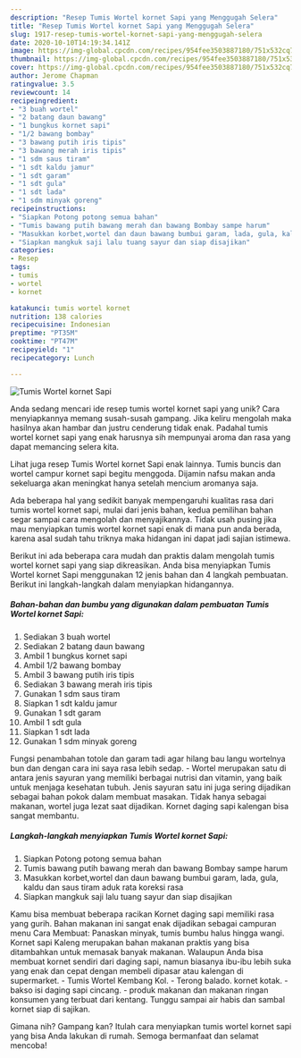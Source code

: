 ```yaml
---
description: "Resep Tumis Wortel kornet Sapi yang Menggugah Selera"
title: "Resep Tumis Wortel kornet Sapi yang Menggugah Selera"
slug: 1917-resep-tumis-wortel-kornet-sapi-yang-menggugah-selera
date: 2020-10-10T14:19:34.141Z
image: https://img-global.cpcdn.com/recipes/954fee3503887180/751x532cq70/tumis-wortel-kornet-sapi-foto-resep-utama.jpg
thumbnail: https://img-global.cpcdn.com/recipes/954fee3503887180/751x532cq70/tumis-wortel-kornet-sapi-foto-resep-utama.jpg
cover: https://img-global.cpcdn.com/recipes/954fee3503887180/751x532cq70/tumis-wortel-kornet-sapi-foto-resep-utama.jpg
author: Jerome Chapman
ratingvalue: 3.5
reviewcount: 14
recipeingredient:
- "3 buah wortel"
- "2 batang daun bawang"
- "1 bungkus kornet sapi"
- "1/2 bawang bombay"
- "3 bawang putih iris tipis"
- "3 bawang merah iris tipis"
- "1 sdm saus tiram"
- "1 sdt kaldu jamur"
- "1 sdt garam"
- "1 sdt gula"
- "1 sdt lada"
- "1 sdm minyak goreng"
recipeinstructions:
- "Siapkan Potong potong semua bahan"
- "Tumis bawang putih bawang merah dan bawang Bombay sampe harum"
- "Masukkan korbet,wortel dan daun bawang bumbui garam, lada, gula, kaldu dan saus tiram aduk rata koreksi rasa"
- "Siapkan mangkuk saji lalu tuang sayur dan siap disajikan"
categories:
- Resep
tags:
- tumis
- wortel
- kornet

katakunci: tumis wortel kornet 
nutrition: 138 calories
recipecuisine: Indonesian
preptime: "PT35M"
cooktime: "PT47M"
recipeyield: "1"
recipecategory: Lunch

---
```



![Tumis Wortel kornet Sapi](https://img-global.cpcdn.com/recipes/954fee3503887180/751x532cq70/tumis-wortel-kornet-sapi-foto-resep-utama.jpg)

Anda sedang mencari ide resep tumis wortel kornet sapi yang unik? Cara menyiapkannya memang susah-susah gampang. Jika keliru mengolah maka hasilnya akan hambar dan justru cenderung tidak enak. Padahal tumis wortel kornet sapi yang enak harusnya sih mempunyai aroma dan rasa yang dapat memancing selera kita.

Lihat juga resep Tumis Wortel kornet Sapi enak lainnya. Tumis buncis dan wortel campur kornet sapi begitu menggoda. Dijamin nafsu makan anda sekeluarga akan meningkat hanya setelah mencium aromanya saja.

Ada beberapa hal yang sedikit banyak mempengaruhi kualitas rasa dari tumis wortel kornet sapi, mulai dari jenis bahan, kedua pemilihan bahan segar sampai cara mengolah dan menyajikannya. Tidak usah pusing jika mau menyiapkan tumis wortel kornet sapi enak di mana pun anda berada, karena asal sudah tahu triknya maka hidangan ini dapat jadi sajian istimewa.


Berikut ini ada beberapa cara mudah dan praktis dalam mengolah tumis wortel kornet sapi yang siap dikreasikan. Anda bisa menyiapkan Tumis Wortel kornet Sapi menggunakan 12 jenis bahan dan 4 langkah pembuatan. Berikut ini langkah-langkah dalam menyiapkan hidangannya.

<!--inarticleads1-->

##### Bahan-bahan dan bumbu yang digunakan dalam pembuatan Tumis Wortel kornet Sapi:

1. Sediakan 3 buah wortel
1. Sediakan 2 batang daun bawang
1. Ambil 1 bungkus kornet sapi
1. Ambil 1/2 bawang bombay
1. Ambil 3 bawang putih iris tipis
1. Sediakan 3 bawang merah iris tipis
1. Gunakan 1 sdm saus tiram
1. Siapkan 1 sdt kaldu jamur
1. Gunakan 1 sdt garam
1. Ambil 1 sdt gula
1. Siapkan 1 sdt lada
1. Gunakan 1 sdm minyak goreng


Fungsi penambahan totole dan garam tadi agar hilang bau langu wortelnya bun dan dengan cara ini saya rasa lebih sedap. - Wortel merupakan satu di antara jenis sayuran yang memiliki berbagai nutrisi dan vitamin, yang baik untuk menjaga kesehatan tubuh. Jenis sayuran satu ini juga sering dijadikan sebagai bahan pokok dalam membuat masakan. Tidak hanya sebagai makanan, wortel juga lezat saat dijadikan. Kornet daging sapi kalengan bisa sangat membantu. 

<!--inarticleads2-->

##### Langkah-langkah menyiapkan Tumis Wortel kornet Sapi:

1. Siapkan Potong potong semua bahan
1. Tumis bawang putih bawang merah dan bawang Bombay sampe harum
1. Masukkan korbet,wortel dan daun bawang bumbui garam, lada, gula, kaldu dan saus tiram aduk rata koreksi rasa
1. Siapkan mangkuk saji lalu tuang sayur dan siap disajikan


Kamu bisa membuat beberapa racikan Kornet daging sapi memiliki rasa yang gurih. Bahan makanan ini sangat enak dijadikan sebagai campuran menu Cara Membuat: Panaskan minyak, tumis bumbu halus hingga wangi. Kornet sapi Kaleng merupakan bahan makanan praktis yang bisa ditambahkan untuk memasak banyak makanan. Walaupun Anda bisa membuat kornet sendiri dari daging sapi, namun biasanya ibu-ibu lebih suka yang enak dan cepat dengan membeli dipasar atau kalengan di supermarket. - Tumis Wortel Kembang Kol. - Terong balado. kornet kotak. - bakso isi daging sapi cincang. - produk makanan dan makanan ringan konsumen yang terbuat dari kentang. Tunggu sampai air habis dan sambal kornet siap di sajikan. 

Gimana nih? Gampang kan? Itulah cara menyiapkan tumis wortel kornet sapi yang bisa Anda lakukan di rumah. Semoga bermanfaat dan selamat mencoba!
